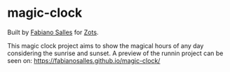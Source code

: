 # magic-clock

Built by [Fabiano Salles](https://github.com/fabianosalles) for [Zots](https://www.lojazots.com.br/).

This magic clock project aims to show the magical hours of any day considering the sunrise and sunset.
A preview of the runnin project can be seen on:  https://fabianosalles.github.io/magic-clock/

